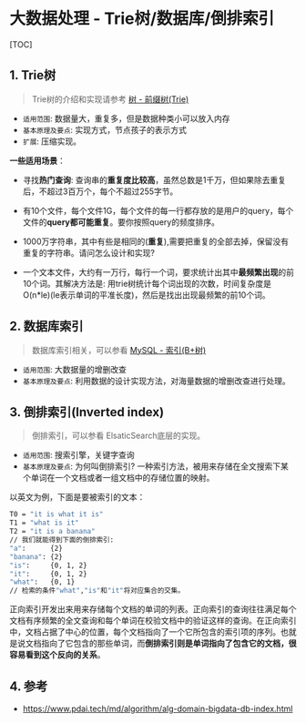 # 大数据处理 - Trie树/数据库/倒排索引

[TOC]

## 1. Trie树

> Trie树的介绍和实现请参考 [树 - 前缀树(Trie)](https://www.pdai.tech/md/algorithm/alg-basic-tree-trie.html)

- `适用范围`: 数据量大，重复多，但是数据种类小可以放入内存
- `基本原理及要点`: 实现方式，节点孩子的表示方式
- `扩展`: 压缩实现。

**一些适用场景**：

- 寻找**热门查询**: 查询串的**重复度比较高**，虽然总数是1千万，但如果除去重复后，不超过3百万个，每个不超过255字节。

- 有10个文件，每个文件1G，每个文件的每一行都存放的是用户的query，每个文件的**query都可能重复**。要你按照query的频度排序。

- 1000万字符串，其中有些是相同的(**重复**),需要把重复的全部去掉，保留没有重复的字符串。请问怎么设计和实现?

- 一个文本文件，大约有一万行，每行一个词，要求统计出其中**最频繁出现**的前10个词。其解决方法是: 用trie树统计每个词出现的次数，时间复杂度是O(n*le)(le表示单词的平准长度)，然后是找出出现最频繁的前10个词。

## 2. 数据库索引

> 数据库索引相关，可以参看 [MySQL - 索引(B+树)](https://www.pdai.tech/md/db/sql-mysql/sql-mysql-b-tree.html)

- `适用范围`: 大数据量的增删改查
- `基本原理及要点`: 利用数据的设计实现方法，对海量数据的增删改查进行处理。

## 3. 倒排索引(Inverted index)

> 倒排索引，可以参看 ElsaticSearch底层的实现。

- `适用范围`: 搜索引擎，关键字查询
- `基本原理及要点`: 为何叫倒排索引? 一种索引方法，被用来存储在全文搜索下某个单词在一个文档或者一组文档中的存储位置的映射。

以英文为例，下面是要被索引的文本：

```sh
T0 = "it is what it is"
T1 = "what is it"
T2 = "it is a banana"
// 我们就能得到下面的倒排索引: 
"a":      {2}
"banana": {2}
"is":     {0, 1, 2}
"it":     {0, 1, 2}
"what":   {0, 1}
// 检索的条件"what","is"和"it"将对应集合的交集。
```

正向索引开发出来用来存储每个文档的单词的列表。正向索引的查询往往满足每个文档有序频繁的全文查询和每个单词在校验文档中的验证这样的查询。在正向索引中，文档占据了中心的位置，每个文档指向了一个它所包含的索引项的序列。也就是说文档指向了它包含的那些单词，而**倒排索引则是单词指向了包含它的文档，很容易看到这个反向的关系**。

## 4. 参考

- https://www.pdai.tech/md/algorithm/alg-domain-bigdata-db-index.html